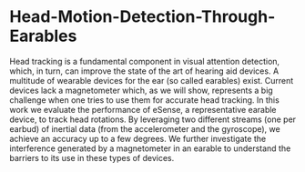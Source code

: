 # Head-Motion-Detection-Through-Earables

Head tracking is a fundamental component in visual attention
detection, which, in turn, can improve the state of the art
of hearing aid devices. A multitude of wearable devices for
the ear (so called earables) exist. Current devices lack a magnetometer
which, as we will show, represents a big challenge
when one tries to use them for accurate head tracking.
In this work we evaluate the performance of eSense, a
representative earable device, to track head rotations. By
leveraging two different streams (one per earbud) of inertial
data (from the accelerometer and the gyroscope), we achieve
an accuracy up to a few degrees. We further investigate the
interference generated by a magnetometer in an earable to
understand the barriers to its use in these types of devices.
